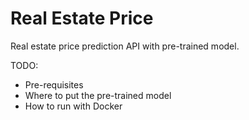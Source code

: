 # Real Estate Price

Real estate price prediction API with pre-trained model.

TODO:

- Pre-requisites
- Where to put the pre-trained model
- How to run with Docker
